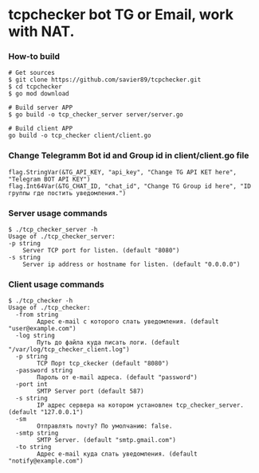 # tcpchecker bot TG or Email, work with NAT.

### How-to build

    # Get sources
    $ git clone https://github.com/savier89/tcpchecker.git
    $ cd tcpchecker
    $ go mod download
    
    # Build server APP
    $ go build -o tcp_checker_server server/server.go
    
    # Build client APP
    go build -o tcp_checker client/client.go

### Change Telegramm Bot id and Group id in client/client.go file
    flag.StringVar(&TG_API_KEY, "api_key", "Change TG API KET here", "Telegram BOT API KEY")
	flag.Int64Var(&TG_CHAT_ID, "chat_id", "Change TG Group id here", "ID группы где постить уведомления.")

### Server usage commands

    $ ./tcp_checker_server -h 
    Usage of ./tcp_checker_server:
    -p string
        Server TCP port for listen. (default "8080")
    -s string
        Server ip address or hostname for listen. (default "0.0.0.0")

### Client usage commands

    $ ./tcp_checker -h 
    Usage of ./tcp_checker:
      -from string
            Адрес e-mail с которого слать уведомления. (default "user@example.com")
      -log string
            Путь до файла куда писать логи. (default "/var/log/tcp_checker_client.log")
      -p string
            TCP Порт tcp_ckecker (default "8080")
      -password string
            Пароль от e-mail адреса. (default "password")
      -port int
            SMTP Server port (default 587)
      -s string
            IP адрес сервера на котором установлен tcp_checker_server. (default "127.0.0.1")
      -sm
            Отправлять почту? По умолчанию: false.
      -smtp string
            SMTP Server. (default "smtp.gmail.com")
      -to string
            Адрес e-mail куда слать уведомления. (default "notify@example.com")
